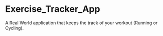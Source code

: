 # Exercise_Tracker_App
 
A Real World application that keeps the track of your workout (Running or Cycling). 
